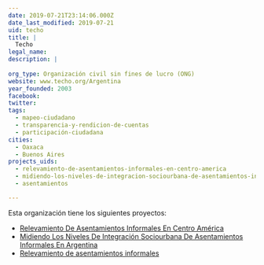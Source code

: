 ```yaml
---
date: 2019-07-21T23:14:06.000Z
date_last_modified: 2019-07-21
uid: techo
title: |
  Techo
legal_name: 
description: |
  
org_type: Organización civil sin fines de lucro (ONG)
website: www.techo.org/Argentina
year_founded: 2003
facebook: 
twitter: 
tags:
  - mapeo-ciudadano
  - transparencia-y-rendicion-de-cuentas
  - participación-ciudadana
cities: 
  - Oaxaca
  - Buenos Aires
projects_uids:
  - relevamiento-de-asentamientos-informales-en-centro-america
  - midiendo-los-niveles-de-integracion-sociourbana-de-asentamientos-informales-en-argentina
  - asentamientos

---
```


Esta organización tiene los siguientes proyectos:

- [Relevamiento De Asentamientos Informales En Centro América](/proyectos/relevamiento-de-asentamientos-informales-en-centro-america)
- [Midiendo Los Niveles De Integración Sociourbana De Asentamientos Informales En Argentina](/proyectos/midiendo-los-niveles-de-integracion-sociourbana-de-asentamientos-informales-en-argentina)
- [Relevamiento de asentamientos informales](/proyectos/asentamientos)
